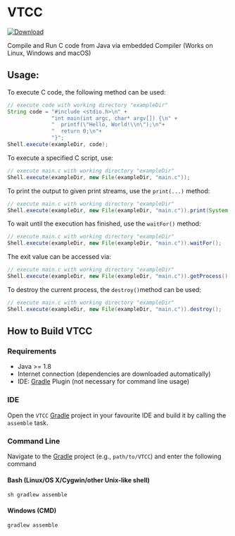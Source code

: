 # VTCC

[ ![Download](https://api.bintray.com/packages/miho/TCC/VTCC/images/download.svg) ](https://bintray.com/miho/TCC/VTCC/_latestVersion)

Compile and Run C code from Java via embedded Compiler (Works on Linux, Windows and macOS)

## Usage:

To execute C code, the following method can be used:
```java
// execute code with working directory "exampleDir"
String code = "#include <stdio.h>\n" +
              "int main(int argc, char* argv[]) {\n" +
              "  printf(\"Hello, World!\\n\");\n"+
              "  return 0;\n"+
              "}";
Shell.execute(exampleDir, code);
```
To execute a specified C script, use:
```java
// execute main.c with working directory "exampleDir"
Shell.execute(exampleDir, new File(exampleDir, "main.c"));
```
To print the output to given print streams, use the `print(...)` method:
```java
// execute main.c with working directory "exampleDir"
Shell.execute(exampleDir, new File(exampleDir, "main.c")).print(System.out,System.err);
```
To wait until the execution has finished, use the `waitFor()` method:
```java
// execute main.c with working directory "exampleDir"
Shell.execute(exampleDir, new File(exampleDir, "main.c")).waitFor();
```
The exit value can be accessed via:
```java
// execute main.c with working directory "exampleDir"
Shell.execute(exampleDir, new File(exampleDir, "main.c")).getProcess().exitValue();
```
To destroy the current process, the `destroy()`method can be used:
```java
// execute main.c with working directory "exampleDir"
Shell.execute(exampleDir, new File(exampleDir, "main.c")).destroy();
```

## How to Build VTCC

### Requirements

- Java >= 1.8
- Internet connection (dependencies are downloaded automatically)
- IDE: [Gradle](http://www.gradle.org/) Plugin (not necessary for command line usage)

### IDE

Open the `VTCC` [Gradle](http://www.gradle.org/) project in your favourite IDE and build it
by calling the `assemble` task.

### Command Line

Navigate to the [Gradle](http://www.gradle.org/) project (e.g., `path/to/VTCC`) and enter the following command

#### Bash (Linux/OS X/Cygwin/other Unix-like shell)

    sh gradlew assemble
    
#### Windows (CMD)

    gradlew assemble
